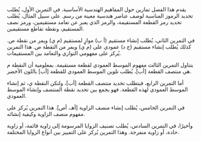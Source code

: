 يقدم هذا الفصل تمارين حول المفاهيم الهندسية الأساسية.  في التمرين الأول، يُطلب تحديد الرموز المناسبة لوصف عناصر هندسية معينة من رسم. على سبيل المثال، يُطلب تحديد رمز القطعة المستقيمة، والرمز الذي يعبر عن تعامد مستقيمين، ورمز نصف المستقيم، ونقطة تقاطع مستقيمين.

في التمرين الثاني، يُطلب إنشاء مستقيم (أ ب) موازٍ لمستقيم (م ي) ويمر من نقطة ص.  كذلك يُطلب إنشاء مستقيم (ج د) عمودي على (م ي) ويمر من النقطة ص.  هذا التمرين يُركز على مفهومي التوازي والتعامد بين المستقيمات.

يتناول التمرين الثالث مفهوم الموسط العمودي لقطعة مستقيمة.  بمعلومية أن النقطة م هي منتصف القطعة [أب]، يُطلب تلوين الموسط العمودي للقطعة [أب] باللون الأخضر.

أما التمرين الرابع، فيتطلب تحديد منتصف القطعة [أب]، ولتكن النقطة ي، ثم إنشاء الموسط العمودي لهذه القطعة.  فهو يجمع بين تحديد نقطة المنتصف وإنشاء الموسط العمودي.

في التمرين الخامس، يُطلب إنشاء منصف الزاوية [أهـ، أص].  هذا التمرين يُركز على مفهوم منصف الزاوية وكيفية إنشائه.

وأخيرًا، في التمرين السادس، يُطلب تصنيف الزوايا المرسومة إلى زاوية قائمة، أو زاوية حادة، أو زاوية منفرجة.  وهذا التمرين يُركز على التمييز بين أنواع الزوايا المختلفة.